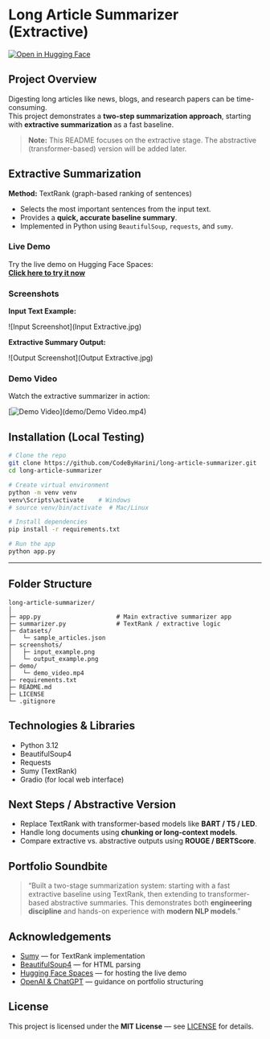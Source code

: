 # Long Article Summarizer (Extractive)

[![Open in Hugging Face](https://img.shields.io/badge/Hugging%20Face-Try%20Demo-blue)](https://huggingface.co/spaces/CodeByHarini/long-article-summarizer-extractive)

## **Project Overview**

Digesting long articles like news, blogs, and research papers can be time-consuming.  
This project demonstrates a **two-step summarization approach**, starting with **extractive summarization** as a fast baseline.

> **Note:** This README focuses on the extractive stage. The abstractive (transformer-based) version will be added later.


## **Extractive Summarization**

**Method:** TextRank (graph-based ranking of sentences)

- Selects the most important sentences from the input text.
- Provides a **quick, accurate baseline summary**.
- Implemented in Python using `BeautifulSoup`, `requests`, and `sumy`.

### **Live Demo**

Try the live demo on Hugging Face Spaces:  
[**Click here to try it now**](https://huggingface.co/spaces/CodeByHarini/long-article-summarizer-extractive)


### **Screenshots**

**Input Text Example:**

![Input Screenshot](Input Extractive.jpg)

**Extractive Summary Output:**

![Output Screenshot](Output Extractive.jpg)

### **Demo Video**

Watch the extractive summarizer in action:

[![Demo Video](demo/demo_video_thumbnail.png)](demo/Demo Video.mp4)


## **Installation (Local Testing)**

```bash
# Clone the repo
git clone https://github.com/CodeByHarini/long-article-summarizer.git
cd long-article-summarizer

# Create virtual environment
python -m venv venv
venv\Scripts\activate    # Windows
# source venv/bin/activate  # Mac/Linux

# Install dependencies
pip install -r requirements.txt

# Run the app
python app.py
````

---

## **Folder Structure**

```
long-article-summarizer/
│
├─ app.py                     # Main extractive summarizer app
├─ summarizer.py              # TextRank / extractive logic
├─ datasets/
│   └─ sample_articles.json
├─ screenshots/
│   ├─ input_example.png
│   └─ output_example.png
├─ demo/
│   └─ demo_video.mp4
├─ requirements.txt
├─ README.md
├─ LICENSE
└─ .gitignore
```

## **Technologies & Libraries**

* Python 3.12
* BeautifulSoup4
* Requests
* Sumy (TextRank)
* Gradio (for local web interface)

## **Next Steps / Abstractive Version**

* Replace TextRank with transformer-based models like **BART / T5 / LED**.
* Handle long documents using **chunking or long-context models**.
* Compare extractive vs. abstractive outputs using **ROUGE / BERTScore**.


## **Portfolio Soundbite**

> “Built a two-stage summarization system: starting with a fast extractive baseline using TextRank, then extending to transformer-based abstractive summaries. This demonstrates both **engineering discipline** and hands-on experience with **modern NLP models**.”


## **Acknowledgements**

* [Sumy](https://github.com/miso-belica/sumy) — for TextRank implementation
* [BeautifulSoup4](https://www.crummy.com/software/BeautifulSoup/) — for HTML parsing
* [Hugging Face Spaces](https://huggingface.co/spaces) — for hosting the live demo
* [OpenAI & ChatGPT](https://openai.com) — guidance on portfolio structuring


## **License**

This project is licensed under the **MIT License** — see [LICENSE](LICENSE) for details.

